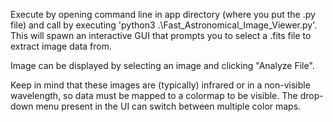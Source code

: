 Execute by opening command line in app directory (where you put the .py file) and call by executing 'python3 .\Fast_Astronomical_Image_Viewer.py'. This will spawn an interactive GUI that prompts you to select a .fits file to extract image data from.

Image can be displayed by selecting an image and clicking "Analyze File". 

Keep in mind that these images are (typically) infrared or in a non-visible wavelength, so data must be mapped to a colormap to be visible. The drop-down menu present in the UI can switch between multiple color maps. 
